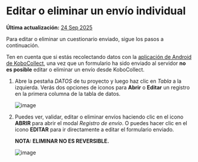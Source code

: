 # Editar o eliminar un envío individual
**Última actualización:** <a href="https://github.com/kobotoolbox/docs/blob/f589f03c4b5a79d431edbeaa09ac5f3141431cc4/source/howto_edit_single_submissions.md" class="reference">24 Sep 2025</a>

Para editar o eliminar un cuestionario enviado, sigue los pasos a continuación.

Ten en cuenta que si estás recolectando datos con la [aplicación de Android de KoboCollect](https://support.kobotoolbox.org/data_collection_kobocollect.html), una vez que un formulario ha sido enviado al servidor **no es posible** editar o eliminar un envío desde KoboCollect.

1. Abre la pestaña _DATOS_ de tu proyecto y luego haz clic en _Tabla_ a la izquierda.
   Verás dos opciones de iconos para **Abrir** o **Editar** un registro en la
   primera columna de la tabla de datos.

    ![image](/images/howto_edit_single_submissions/data.jpg)

2. Puedes ver, validar, editar o eliminar envíos haciendo clic en el icono **ABRIR**
   para abrir el modal _Registro de envío_. O puedes hacer clic en el icono **EDITAR**
   para ir directamente a editar el formulario enviado.

    **NOTA: ELIMINAR NO ES REVERSIBLE.**

    ![image](/images/howto_edit_single_submissions/edit.jpg)